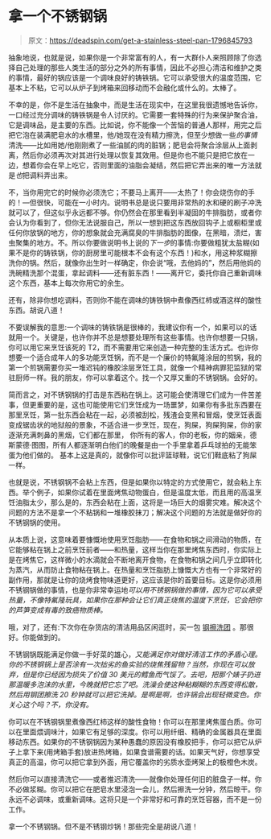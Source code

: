 # 拿一个不锈钢锅

> 原文：<https://deadspin.com/get-a-stainless-steel-pan-1796845793>

抽象地说，也就是说，如果你是一个非常富有的人，有一大群仆人来照顾除了你选择自己处理的那些人类生活的部分之外的所有事情，因此不必担心清洁和维护之类的事情，最好的锅应该是一个调味良好的铸铁锅。它可以承受很大的温度范围，它基本上不粘，它可以从炉子到烤箱来回移动而不会融化或什么的。太棒了。



不幸的是，你不是生活在抽象中，而是生活在现实中，在这里我很遗憾地告诉你，一口经过充分调味的铸铁锅是令人讨厌的。它需要一套特殊的行为来保护聚合油，它是调味品，是主要的东西。比如说，你不能像一个苦恼的普通人那样，用完之后把它泡在装满肥皂水的水槽里，他/她现在没有精力擦洗，但至少想做一些*的事情*清洗——比如用她/他刚刚煮了一些油腻的肉的脏锅；肥皂会将聚合涂层从上面剥离，然后你必须再次对其进行处理以恢复其效用。但是你也不能只是把它放在一边，想着你会在早上吃它，否则里面的油脂会凝结，然后把它弄出来的唯一方法就是*也*把调料弄出来。

不，当你用完它的时候你必须洗它；不要马上离开——太热了！你会烧伤你的手的！—但很快，可能在一小时内。说明书总是说只要用非常热的水和硬的刷子冲洗就可以了，但这似乎永远都不够。你仍然会在那里看到半凝固的牛排脂肪，或者你会认为你看到了，但你无法说服自己，所以一想到把这东西放回钩子上或橱柜里或任何你放锅的地方，你的想象就会充满腐臭的牛排脂肪的图像，在黑暗，溃烂，害虫聚集的地方。不。所以你要做说明书上说的*下一步*的事情:你要做粗犹太盐糊(如果不是你的铸铁锅，你的厨房里可能根本不会有这个东西！)和水，用这种浆糊擦洗你的锅。然后，就像你出生时一样确定，你会说“哦，去他妈的”，然后用他妈的洗碗精洗那个混蛋，拿起调料——还有脏东西！——离开它，委托你自己重新调味这个东西，基本上每次你用它的余生。

还有，除非你想吃调料，否则你不能在调味的铸铁锅中煮像西红柿或酒这样的酸性东西。胡说八道！

不要误解我的意思:一个调味的铸铁锅是很棒的，我建议你有一个，如果可以的话就用一个。关键是，也许你并不总是想要处理所有这些事情。也许你想要一只锅，你可以用它来烹饪该死的 T2，而不需要用它来创造一种完整的生活方式。也许你想要一个适合成年人的多功能烹饪锅，而不是一个廉价的特氟隆涂层的煎锅，我的第一个煎锅需要你买一堆迟钝的橡胶涂层烹饪工具，就像一个精神病罪犯监狱的常驻厨师一样。我的朋友，你可以拿着这个。找一个又厚又重的不锈钢锅。会好的。

简而言之，对不锈钢锅的打击是东西粘在锅上。这可能会使清理它们成为一件苦差事，但更重要的是，这也可能使用它们烹饪成为一场噩梦，如果你有多批东西要在那里烹饪，第一批东西会粘在一起，必须被刮松，残渣会变黑和冒烟，使烹饪表面变成锯齿状的地狱般的景象，不适合进一步烹饪，现在，狗屎，狗屎狗屎，你的家逐渐充满刺鼻的黑烟，它们都在那里， 你所有的客人，你的老板，你的姻亲，德斯蒙德·图图，所有人都逐渐明白他们的晚餐是由一个手里拿着乒乓球拍的无能笨蛋为他们做的。 基本上这是真的，就像你可以批评篮球鞋，说它们鞋底粘了狗屎一样。

也就是说，不锈钢锅不会粘上东西，但是如果你以特定的方式使用它，就会粘上东西。举个例子，如果你试着在里面烤焦动物蛋白，但是温度太低，而且用的高温烹饪油脂太少，那么是的，东西会粘在上面，这将是一场巨大的烟雾灾难。解决这个问题的方法不是拿一个不粘锅和一堆橡胶抹刀；解决这个问题的方法就是做好你的不锈钢锅的使用。

从本质上说，这意味着要慷慨地使用烹饪脂肪——在食物和锅之间滑动的物质，在它能够粘在锅上之前烹饪前者——和热量，这样当你在那里烤焦东西时，你实际上是在烤焦它，这样微小的水滴就会不断地离开食物，在食物和锅之间几乎立即转化为蒸汽，从而防止食物粘在锅上。在热量和烹饪脂肪上慷慨大方也有一个非常好的副作用，那就是让你的烧烤食物味道更好，这应该是你的首要目标。这是你必须用不锈钢锅做的事情，也是你非常幸运地*可以用不锈钢锅做的事情，因为它可以承受热量，不像特氟隆玩具，如果你在那种会让它们真正烧焦的温度下烹饪，它会把你的芦笋变成有毒的致癌物质棒。*

哦，对了，还有:下次你在杂货店的清洁用品区闲逛时，买一包 [钢擦洗团](https://pimg.tradeindia.com/02347833/b/1/Stainless-Steel-Scrubber-Max-Clean-.jpg) 。那很好。你能做到的。

不锈钢锅既能满足你做一手好菜的雄心，*又能满足你对做好清洁工作的矛盾心理。你的不锈钢锅上是否涂有一次拙劣的鱼实验的烧焦残留物？当然，你现在可以放弃，但是你已经因为损失了价值 30 美元的鳕鱼而气馁了。去吧，把那个婊子扔进那温暖多泡沫的水里，今晚就把它忘了吧。洗澡会使这种粘糊糊的东西变得松散，然后用钢团擦洗 20 秒钟就可以把它洗掉。是啊是啊，也许锅会出现轻微变色。你关心这个吗？不，你没有。*

你可以在不锈钢锅里煮像西红柿这样的酸性食物！你可以在那里烤焦蛋白质。你可以在里面煨调味汁，如果它有足够的深度。你可以用纤细、精确的金属器具在里面移动东西。如果你的不锈钢锅因为某种愚蠢的原因没有橡胶把手，你可以把它从炉子上拿下来(用烤箱手套)放进热烤箱，如果食谱需要的话。如果天气好，你想享受真正的高温，你可以把它拿到外面，用它覆盖你的劣质水壶烤架上的极橙色木炭。

然后你可以直接清洗它——或者推迟清洗——就像你处理任何旧的脏盘子一样。你不必做浆糊。你可以把它在肥皂水里浸泡一会儿，然后擦洗一分钟，然后晾干。你永远不必调味，或重新调味。这将只是一个非常好和可靠的烹饪容器，而不是一份工作。

拿一个不锈钢锅。但不是不锈钢炒锅！那些完全是胡说八道！